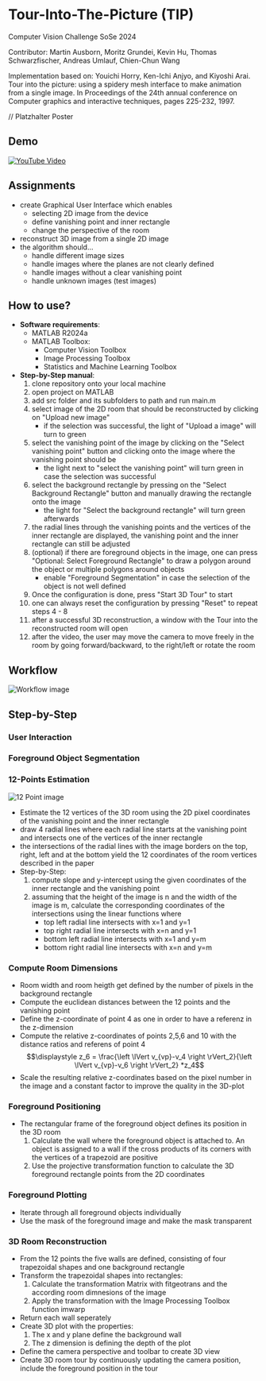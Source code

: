 <h1>Tour-Into-The-Picture (TIP)</h1>

Computer Vision Challenge SoSe 2024

Contributor: Martin Ausborn, Moritz Grundei, Kevin Hu, Thomas Schwarzfischer, Andreas Umlauf, Chien-Chun Wang

Implementation based on: Youichi Horry, Ken-Ichi Anjyo, and Kiyoshi Arai. Tour into the picture: using a spidery mesh interface to make animation from a single image. In Proceedings of the 24th annual conference on Computer graphics and interactive techniques, pages 225-232, 1997.

// Platzhalter Poster

<h2>Demo</h2>

[![YouTube Video](https://img.youtube.com/vi/Qzywup2Et_M/0.jpg)](https://youtu.be/Qzywup2Et_M)

<h2>Assignments</h2>

  - create Graphical User Interface which enables
      - selecting 2D image from the device
      - define vanishing point and inner rectangle
      - change the perspective of the room
  - reconstruct 3D image from a single 2D image
  - the algorithm should...
      - handle different image sizes
      - handle images where the planes are not clearly defined
      - handle images without a clear vanishing point
      - handle unknown images (test images)

<h2>How to use?</h2>
  
  - **Software requirements**:
      - MATLAB R2024a
      - MATLAB Toolbox:
          - Computer Vision Toolbox
          - Image Processing Toolbox
          - Statistics and Machine Learning Toolbox
  - **Step-by-Step manual**:
    1. clone repository onto your local machine
    2. open project on MATLAB
    3. add src folder and its subfolders to path and run main.m
    4. select image of the 2D room that should be reconstructed by clicking on "Upload new image"
       - if the selection was successful, the light of "Upload a image" will turn to green
    5. select the vanishing point of the image by clicking on the "Select vanishing point" button and clicking onto the image where the vanishing point should be
       - the light next to "select the vanishing point" will turn green in case the selection was successful
    6. select the background rectangle by pressing on the "Select Background Rectangle" button and manually drawing the rectangle onto the image
       - the light for "Select the background rectangle" will turn green afterwards
    7. the radial lines through the vanishing points and the vertices of the inner rectangle are displayed, the vanishing point and the inner rectangle can still be adjusted
    8. (optional) if there are foreground objects in the image, one can press "Optional: Select Foreground Rectangle" to draw a polygon around the object or multiple polygons around objects
       - enable "Foreground Segmentation" in case the selection of the object is not well defined
    9. Once the configuration is done, press "Start 3D Tour" to start
    10. one can always reset the configuration by pressing "Reset" to repeat steps 4 - 8
    11. after a successful 3D reconstruction, a window with the Tour into the reconstructed room will open
    12. after the video, the user may move the camera to move freely in the room by going forward/backward, to the right/left or rotate the room

<h2>Workflow</h2>

![Workflow image](https://github.com/MoritzGrundei/cv-challenge/blob/main/img_poster/Workflow_plot.png)

<h2>Step-by-Step</h2>

<h3>User Interaction</h3>

<h3>Foreground Object Segmentation</h3>

<h3>12-Points Estimation</h3>

  ![12 Point image](https://github.com/MoritzGrundei/cv-challenge/blob/main/img_poster/12_Point_Plot.png)

  - Estimate the 12 vertices of the 3D room using the 2D pixel coordinates of the vanishing point and the inner rectangle
  - draw 4 radial lines where each radial line starts at the vanishing point and intersects one of the vertices of the inner rectangle
  - the intersections of the radial lines with the image borders on the top, right, left and at the bottom yield the 12 coordinates of the room vertices described in the paper
  - Step-by-Step:
    1) compute slope and y-intercept using the given coordinates of the inner rectangle and the vanishing point
    2) assuming that the height of the image is n and the width of the image is m, calculate the corresponding coordinates of the intersections using the linear functions where
        - top left radial line intersects with x=1 and y=1
        - top right radial line intersects with x=n and y=1
        - bottom left radial line intersects with x=1 and y=m
        - bottom right radial line intersects with x=n and y=m

<h3>Compute Room Dimensions</h3>

  - Room width and room heigth get defined by the number of pixels in the background rectangle
  - Compute the euclidean distances between the 12 points and the vanishing point
  - Define the z-coordinate of point 4 as one in order to have a referenz in the z-dimension
  - Compute the relative z-coordinates of points 2,5,6 and 10 with the distance ratios and referens of point 4
    $$\displaystyle z_6 = \frac{\left \lVert v_{vp}-v_4 \right \rVert_2}{\left \lVert v_{vp}-v_6 \right \rVert_2} *z_4$$
  - Scale the resulting relative z-coordinates based on the pixel number in the image and a constant factor to improve the quality in the 3D-plot


<h3>Foreground Positioning</h3>  
  
   - The rectangular frame of the foreground object defines its position in the 3D room
     1. Calculate the wall where the foreground object is attached to. An object is assigned to a wall if the cross products of its corners with the vertices of a trapezoid are positive
     2. Use the projective transformation function to calculate the 3D foreground rectangle points from the 2D coordinates

<h3>Foreground Plotting</h3>

  - Iterate through all foreground objects individually
  - Use the mask of the foreground image and make the mask transparent

<h3>3D Room Reconstruction</h3>

  - From the 12 points the five walls are defined, consisting of four trapezoidal shapes and one background rectangle 
  - Transform the trapezoidal shapes into rectangles:
     1. Calculate the transformation Matrix with fitgeotrans and the according room dimnesions of the image
     2. Apply the transformation with the Image Processing Toolbox function imwarp
  - Return each wall seperately
  - Create 3D plot with the properties: 
     1. The x and y plane define the background wall
     2. The z dimension is defining the depth of the plot 
  - Define the camera perspective and toolbar to create 3D view 
  - Create 3D room tour by continuously updating the camera position, include the foreground position in the tour

